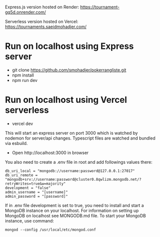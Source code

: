 Express.js version hosted on Render:
https://tournament-gq5d.onrender.com/

Serverless version hosted on Vercel:
https://tournaments.saeidmohadjer.com/

# Run on localhost using Express server
- git clone https://github.com/smohadjer/pokerrangliste.git
- npm install
- npm run dev

# Run on localhost using Vercel serverless
- vercel dev

This will start an express server on port 3000 which is watched by nodemon for server/api changes. Typescript files are watched and bundled via esbuild.

- Open http://localhost:3000 in browser

You also need to create a .env file in root and add followings values there:
````
db_uri_local = "mongodb://username:password@127.0.0.1:27017"
db_uri_remote = "mongodb+srv://username:password@cluster0.8qwlizm.mongodb.net/?retryWrites=true&w=majority"
development = "false"
admin_username = "[username]"
admin_password = "[password]"
````

If in .env file development is set to true, you need to install and start a MongoDB instance on your localhost. For information on setting up MongoDB on localhost see MONGODB.md file. To start your MongoDB instance, use command:
````
mongod --config /usr/local/etc/mongod.conf
````


